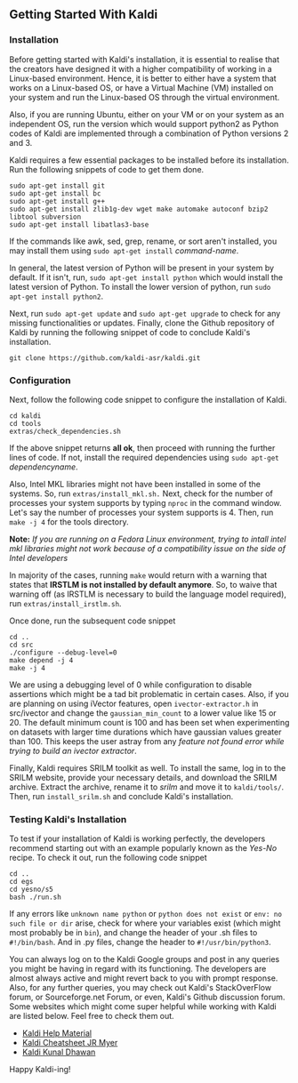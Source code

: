 ## Getting Started With Kaldi
### Installation
Before getting started with Kaldi's installation, it is essential to realise that the creators have designed it with a higher compatibility of working in a Linux-based environment. Hence, it is better to either have a system that works on a Linux-based OS, or have a Virtual Machine (VM) installed on your system and run the Linux-based OS through the virtual environment. 

Also, if you are running Ubuntu, either on your VM or on your system as an independent OS, run the version which would support python2 as Python codes of Kaldi are implemented through a combination of Python versions 2 and 3.

Kaldi requires a few essential packages to be installed before its installation. Run the following snippets of code to get them done. 

```
sudo apt-get install git
sudo apt-get install bc
sudo apt-get install g++
sudo apt-get install zlib1g-dev wget make automake autoconf bzip2 libtool subversion
sudo apt-get install libatlas3-base
```
If the commands like awk, sed, grep, rename, or sort aren't installed, you may install them using `sudo apt-get install` _command-name_.

In general, the latest version of Python will be present in your system by default. If it isn't, run, `sudo apt-get install python` which would install the latest version of Python. To install the lower version of python, run `sudo apt-get install python2`.

Next, run `sudo apt-get update` and `sudo apt-get upgrade` to check for any missing functionalities or updates. Finally, clone the Github repository of Kaldi by running the following snippet of code to conclude Kaldi's installation. 

```
git clone https://github.com/kaldi-asr/kaldi.git
```
### Configuration
Next, follow the following code snippet to configure the installation of Kaldi.

```
cd kaldi
cd tools
extras/check_dependencies.sh
```
If the above snippet returns **all ok**, then proceed with running the further lines of code. If not, install the required dependencies using `sudo apt-get` _dependencyname_.

Also, Intel MKL libraries might not have been installed in some of the systems. So, run `extras/install_mkl.sh.` Next, check for the number of processes your system supports by typing `nproc` in the command window. Let's say the number of processes your system supports is 4. Then, run `make -j 4` for the tools directory.

**Note:**
*If you are running on a Fedora Linux environment, trying to intall intel mkl libraries might not work because of a compatibility issue on the side of Intel developers*

In majority of the cases, running `make` would return with a warning that states that **IRSTLM is not installed by default anymore**. So, to waive that warning off (as IRSTLM is necessary to build the language model required), run `extras/install_irstlm.sh`.

Once done, run the subsequent code snippet
```
cd ..
cd src
./configure --debug-level=0
make depend -j 4
make -j 4
```

We are using a debugging level of 0 while configuration to disable assertions which might be a tad bit problematic in certain cases. Also, if you are planning on using iVector features, open `ivector-extractor.h` in src/ivector and change the `gaussian_min_count` to a lower value like 15 or 20. The default minimum count is 100 and has been set when experimenting on datasets with larger time durations which have gaussian values greater than 100. This keeps the user astray from any *feature not found error while trying to build an ivector extractor*.

Finally, Kaldi requires SRILM toolkit as well. To install the same, log in to the SRILM website, provide your necessary details, and download the SRILM archive. Extract the archive, rename it to *srilm* and move it to `kaldi/tools/`. Then, run `install_srilm.sh` and conclude Kaldi's installation.

### Testing Kaldi's Installation
To test if your installation of Kaldi is working perfectly, the developers recommend starting out with an example popularly known as the *Yes-No* recipe. To check it out, run the following code snippet
```
cd ..
cd egs
cd yesno/s5
bash ./run.sh 
```
If any errors like `unknown name python` or `python does not exist` or `env: no such file or dir` arise, check for where your variables exist (which might most probably be in `bin`), and change the header of your .sh files to `#!/bin/bash`. And in .py files, change the header to `#!/usr/bin/python3`.

You can always log on to the Kaldi Google groups and post in any queries you might be having in regard with its functioning. The developers are almost always active and might revert back to you with prompt response. Also, for any further queries, you may check out Kaldi's StackOverFlow forum, or Sourceforge.net Forum, or even, Kaldi's Github discussion forum. Some websites which might come super helpful while working with Kaldi are listed below. Feel free to check them out.

* [Kaldi Help Material](https://www.eleanorchodroff.com/tutorial/kaldi)
* [Kaldi Cheatsheet JR Myer](http://jrmeyer.github.io/asr/2019/08/17/Kaldi-cheatsheet.html)
* [Kaldi Kunal Dhawan](https://kunal-dhawan.weebly.com/asr-system-for-hindi-language-from-scratch.html)

Happy Kaldi-ing!
